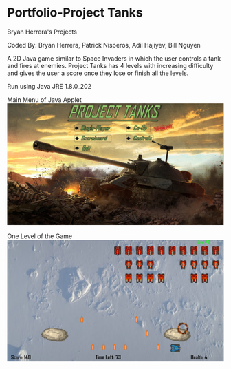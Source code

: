 # Portfolio-Project Tanks
Bryan Herrera's Projects

Coded By:
Bryan Herrera, Patrick Nisperos, Adil Hajiyev, Bill Nguyen

A 2D Java game similar to Space Invaders in which the user controls a tank and fires at enemies. Project Tanks has 4 levels with increasing difficulty and gives the user
a score once they lose or finish all the levels.

Run using Java JRE 1.8.0_202

Main Menu of Java Applet
![mainmenu](https://github.com/BryanHerrera19/Portfolio/blob/9db5d70ec9dc6b691de907812e628e62e784c030/project-tanks/Project%20Tanks%20Applet%20Snippets/main-menu.PNG?raw=true)

One Level of the Game
![level3](https://github.com/BryanHerrera19/Portfolio-Project_Tanks/blob/6b82d38407998c9b2908acb00f230108e106a4ae/Project%20Tanks%20Applet%20Snippets/Level%203%20Deletion.PNG?raw=true)
